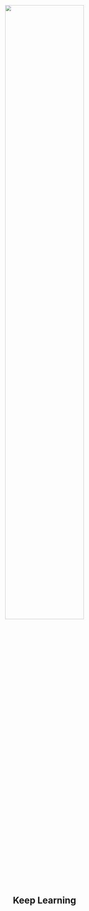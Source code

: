 <p align="center">
<img src="https://i.loli.net/2019/07/09/5d23fce850e1567182.png" width="70%"/>
</p>

<h1 align="center">Keep Learning</h1>

